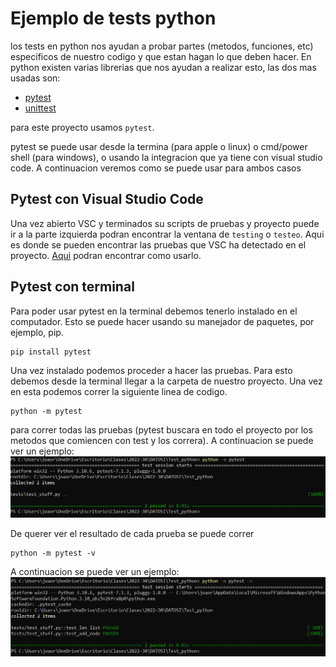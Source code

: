 # Ejemplo de tests python

los tests en python nos ayudan a probar partes (metodos, funciones, etc) especificos de nuestro codigo y que estan hagan lo que deben hacer. En python existen varias librerias que nos ayudan a realizar esto, las dos mas usadas son:

* [pytest](https://docs.pytest.org/en/7.2.x/)
* [unittest](https://docs.python.org/3/library/unittest.html)

para este proyecto usamos `pytest`.

pytest se puede usar desde la termina (para apple o linux) o cmd/power shell (para windows), o usando la integracion que ya tiene con visual studio code. A continuacion veremos como se puede usar para ambos casos

## Pytest con Visual Studio Code
Una vez abierto VSC y terminados su scripts de pruebas y proyecto puede ir a la parte izquierda podran encontrar la ventana de `testing` o `testeo`. Aqui es donde se pueden encontrar las pruebas que VSC ha detectado en el proyecto. 
[Aqui](https://code.visualstudio.com/docs/python/testing) podran encontrar como usarlo.

## Pytest con terminal
Para poder usar pytest en la terminal debemos tenerlo instalado en el computador. Esto se puede hacer usando su manejador de paquetes, por ejemplo, pip.

```console
pip install pytest
```

Una vez instalado podemos proceder a hacer las pruebas. Para esto debemos desde la terminal llegar a la carpeta de nuestro proyecto. Una vez en esta podemos correr la siguiente linea de codigo.

```console
python -m pytest
```

para correr todas las pruebas (pytest buscara en todo el proyecto por los metodos que comiencen con test y los correra). A continuacion se puede ver un ejemplo:
![pytest all tests](pytest_all_tests.png)

De querer ver el resultado de cada prueba se puede correr

```console
python -m pytest -v 
```
A continuacion se puede ver un ejemplo:
![pytest all tests specific](pytest_all_tests_specific.png)




